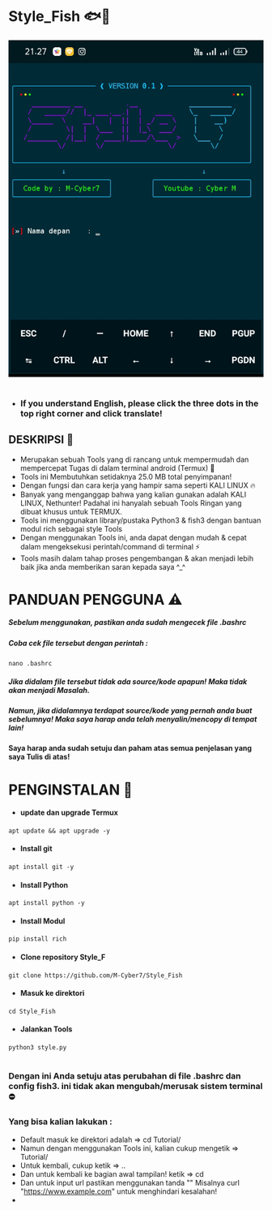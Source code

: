 # Style_Fish 🐟🐠
![Tampilan](Data/Tampilan1.jpg)
#
* ### If you understand English, please click the three dots in the top right corner and click translate!
## DESKRIPSI 🎯
* Merupakan sebuah Tools yang di rancang untuk mempermudah dan mempercepat Tugas di dalam terminal android (Termux) 🔵
* Tools ini Membutuhkan setidaknya 25.0 MB total penyimpanan!
* Dengan fungsi dan cara kerja yang hampir sama seperti KALI LINUX 🔥
* Banyak yang menganggap bahwa yang kalian gunakan adalah KALI LINUX, Nethunter! Padahal ini hanyalah sebuah Tools Ringan yang dibuat khusus untuk TERMUX.
* Tools ini menggunakan library/pustaka Python3 & fish3 dengan bantuan modul rich sebagai style Tools
* Dengan menggunakan Tools ini, anda dapat dengan mudah & cepat dalam mengeksekusi perintah/command di terminal ⚡
* Tools masih dalam tahap proses pengembangan & akan menjadi lebih baik jika anda memberikan saran kepada saya ^_^
# PANDUAN PENGGUNA ⚠️
##### Sebelum menggunakan, pastikan anda sudah mengecek file .bashrc 
##### Coba cek file tersebut dengan perintah :
```
nano .bashrc
```
##### Jika didalam file tersebut tidak ada source/kode apapun! Maka tidak akan menjadi Masalah.
##### Namun, jika didalamnya terdapat source/kode yang pernah anda buat sebelumnya! Maka saya harap anda telah menyalin/mencopy di tempat lain!
#### Saya harap anda sudah setuju dan paham atas semua penjelasan yang saya Tulis di atas!



# PENGINSTALAN 🚀
* #### update dan upgrade Termux
```
apt update && apt upgrade -y
```
* #### Install git
```
apt install git -y
```
* #### Install Python
```
apt install python -y
```
* #### Install Modul
```
pip install rich
```
* #### Clone repository Style_F
```
git clone https://github.com/M-Cyber7/Style_Fish
```
* #### Masuk ke direktori
```
cd Style_Fish
```
* #### Jalankan Tools
```
python3 style.py
```
#
#
### Dengan ini Anda setuju atas perubahan di file .bashrc dan config fish3. ini tidak akan mengubah/merusak sistem terminal ⛔
### Yang bisa kalian lakukan :
* Default masuk ke direktori adalah => cd Tutorial/
* Namun dengan menggunakan Tools ini, kalian cukup mengetik => Tutorial/
* Untuk kembali, cukup ketik => ..
* Dan untuk kembali ke bagian awal tampilan! ketik => cd
* Dan untuk input url pastikan menggunakan tanda "" Misalnya curl "https://www.example.com" untuk menghindari kesalahan!
* 
